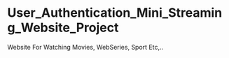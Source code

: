 # User_Authentication_Mini_Streaming_Website_Project
Website For Watching Movies, WebSeries, Sport Etc,..  

